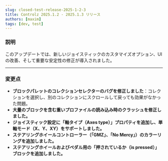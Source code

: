 ```yaml
---
slug: closed-test-release-2025-1-2-3
title: Controlz 2025.1.2 - 2025.1.3 リリース
authors: [maxim]
tags: [dev, test]
---
```


### 説明

このアップデートでは、新しいジョイスティックのカスタマイズオプション、UIの改善、そして重要な安定性の修正が導入されました。

<!-- truncate -->
---

### 変更点

- **ブロックパレットのコレクションセレクターのバグを修正しました**：コレクションを選択し、別のコレクションにスクロールして戻っても効果がなかった問題。
- **大量のブロックを含む重いプロファイルの読み込み時のクラッシュを修正しました。**
- **ジョイスティック設定に「軸タイプ（Axes type）」プロパティを追加し、単軸モード（X、Y、XY）をサポートしました。**
- **ステアリングホイールコントローラー（「GMZ」、「No Mercy」）のカラーリングを追加しました。**
- **ステアリングホイールおよびペダル用の「押されているか（is pressed）」ブロックを追加しました。**